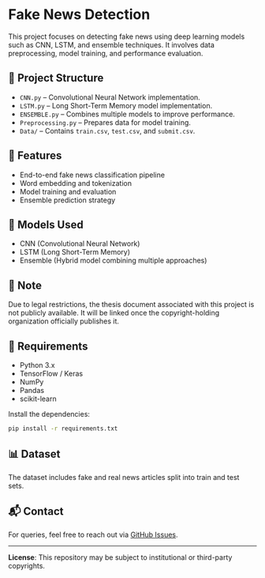 # Fake News Detection

This project focuses on detecting fake news using deep learning models such as CNN, LSTM, and ensemble techniques. It involves data preprocessing, model training, and performance evaluation.

## 📁 Project Structure

- `CNN.py` – Convolutional Neural Network implementation.
- `LSTM.py` – Long Short-Term Memory model implementation.
- `ENSEMBLE.py` – Combines multiple models to improve performance.
- `Preprocessing.py` – Prepares data for model training.
- `Data/` – Contains `train.csv`, `test.csv`, and `submit.csv`.

## 🚀 Features

- End-to-end fake news classification pipeline
- Word embedding and tokenization
- Model training and evaluation
- Ensemble prediction strategy

## 🧪 Models Used

- CNN (Convolutional Neural Network)
- LSTM (Long Short-Term Memory)
- Ensemble (Hybrid model combining multiple approaches)

## 📌 Note

Due to legal restrictions, the thesis document associated with this project is not publicly available. It will be linked once the copyright-holding organization officially publishes it.

## 🔧 Requirements

- Python 3.x
- TensorFlow / Keras
- NumPy
- Pandas
- scikit-learn

Install the dependencies:

```bash
pip install -r requirements.txt
```

## 📊 Dataset

The dataset includes fake and real news articles split into train and test sets.

## 📬 Contact

For queries, feel free to reach out via [GitHub Issues](https://github.com/JAGAN-JGUN/Fake-News-main/issues).

---

**License**: This repository may be subject to institutional or third-party copyrights.
